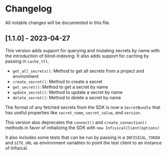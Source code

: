 # Changelog

All notable changes will be documented in this file.

## [1.1.0] - 2023-04-27

This version adds support for querying and mutating secrets by name with the introduction of blind-indexing. It also adds support for caching by passing in `cache_ttl`.

- `get_all_secrets()`: Method to get all secrets from a project and environment
- `create_secret()`: Method to create a secret
- `get_secret()`: Method to get a secret by name
- `update_secret()`: Method to update a secret by name
- `delete_secret()`: Method to delete a secret by name

The format of any fetched secrets from the SDK is now a `SecretBundle` that has useful properties like `secret_name`, `secret_value`, and `version`.

This version also deprecates the `connect()` and `create_connection()` methods in favor of initializing the SDK with `new InfisicalClient(options)`

It also includes some tests that can be run by passing in a `INFISICAL_TOKEN` and `SITE_URL` as environment variables to point the test client to an instance of Infisical.
